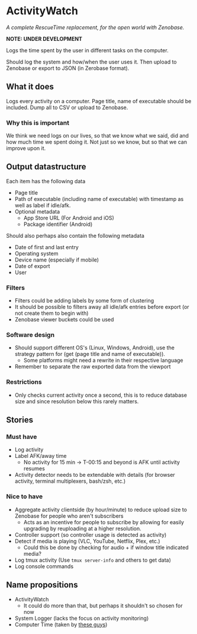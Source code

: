 # ActivityWatch
*A complete RescueTime replacement, for the open world with Zenobase.*

**NOTE: UNDER DEVELOPMENT**

Logs the time spent by the user in different tasks on the computer.

Should log the system and how/when the user uses it.
Then upload to Zenobase or export to JSON (in Zerobase format).


## What it does
Logs every activity on a computer. Page title, name of executable should be included.
Dump all to CSV or upload to Zenobase.

### Why this is important
We think we need logs on our lives, so that we know what we said, did and how much time we spent doing it. Not just so we know, but so that we can improve upon it.


## Output datastructure
Each item has the following data
 - Page title
 - Path of executable (including name of executable) with timestamp as well as label if idle/afk.
 - Optional metadata
    - App Store URL (For Android and iOS)
    - Package identifier (Android)

Should also perhaps also contain the following metadata
 - Date of first and last entry
 - Operating system
 - Device name (especially if mobile)
 - Date of export
 - User

### Filters
 - Filters could be adding labels by some form of clustering
 - It should be possible to filters away all idle/afk entries before export (or not create them to begin with)
 - Zenobase viewer buckets could be used

### Software design
 - Should support different OS's (Linux, Windows, Android), use the strategy pattern for (get (page title and name of executable)).
   - Some platforms might need a rewrite in their respective language
 - Remember to separate the raw exported data from the viewport

### Restrictions
 - Only checks current activity once a second, this is to reduce database size and since resolution below this rarely matters.


## Stories

### Must have
 - Log activity
 - Label AFK/away time
    - No activity for 15 min -> T-00:15 and beyond is AFK until activity resumes
 - Activity detector needs to be extendable with details (for browser activity, terminal multiplexers, bash/zsh, etc.)

### Nice to have
 - Aggregate activity clientside (by hour/minute) to reduce upload size to Zenobase for people who aren't subscribers
   - Acts as an incentive for people to subscribe by allowing for easily upgrading by reuploading at a higher resolution.
 - Controller support (so controller usage is detected as activity)
 - Detect if media is playing (VLC, YouTube, Netflix, Plex, etc.)
    - Could this be done by checking for audio + if window title indicated media?
 - Log tmux activity (Use `tmux server-info` and others to get data)
 - Log console commands


## Name propositions
 - ActivityWatch
    - It could do more than that, but perhaps it shouldn't so chosen for now
 - System Logger (lacks the focus on activity monitoring)
 - Computer Time (taken by [these guys](http://www.softwaretime.com/computertime/))
